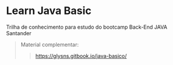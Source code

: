 # Learn Java Basic
Trilha de conhecimento para estudo do bootcamp Back-End JAVA Santander 
> Material complementar:
>> https://glysns.gitbook.io/java-basico/
